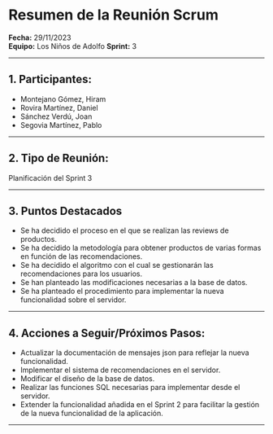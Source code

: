 # Resumen de la Reunión Scrum
**Fecha:**      29/11/2023  
**Equipo:**     Los Niños de Adolfo 
**Sprint:**     3  

---

## 1. Participantes:
- Montejano Gómez, Hiram
- Rovira Martínez, Daniel
- Sánchez Verdú, Joan
- Segovia Martínez, Pablo

---

## 2. Tipo de Reunión:
Planificación del Sprint 3

---

## 3. Puntos Destacados

- Se ha decidido el proceso en el que se realizan las reviews de productos.
- Se ha decidido la metodología para obtener productos de varias formas en función de las recomendaciones.
- Se ha decidido el algoritmo con el cual se gestionarán las recomendaciones para los usuarios.
- Se han planteado las modificaciones necesarias a la base de datos.
- Se ha planteado el procedimiento para implementar la nueva funcionalidad sobre el servidor.

---

## 4. Acciones a Seguir/Próximos Pasos:

- Actualizar la documentación de mensajes json para reflejar la nueva funcionalidad.
- Implementar el sistema de recomendaciones en el servidor.
- Modificar el diseño de la base de datos.
- Realizar las funciones SQL necesarias para implementar desde el servidor.
- Extender la funcionalidad añadida en el Sprint 2 para facilitar la gestión de la nueva funcionalidad de la aplicación.

---
